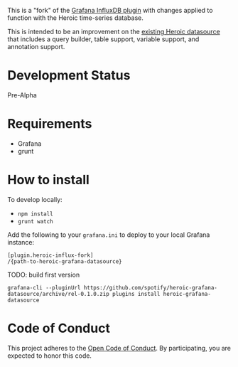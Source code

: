 This is a "fork" of the [Grafana InfluxDB plugin](https://github.com/grafana/grafana/tree/master/public/app/plugins/datasource/influxdb) with changes applied to function with the Heroic time-series database.

This is intended to be an improvement on the [existing Heroic datasource](https://github.com/udoprog/udoprog-heroic-datasource) that includes a query builder, table support, variable support, and annotation support.

# Development Status

Pre-Alpha

# Requirements

 - Grafana
 - grunt

# How to install

To develop locally:
 - `npm install`
 - `grunt watch`

Add the following to your `grafana.ini` to deploy to your local Grafana instance:
```
[plugin.heroic-influx-fork]
/{path-to-heroic-grafana-datasource}
```


TODO: build first version

`grafana-cli --pluginUrl https://github.com/spotify/heroic-grafana-datasource/archive/rel-0.1.0.zip plugins install heroic-grafana-datasource`

# Code of Conduct

This project adheres to the [Open Code of Conduct][code-of-conduct]. By participating, you are expected to honor this code.

[code-of-conduct]: https://github.com/spotify/code-of-conduct/blob/master/code-of-conduct.md
